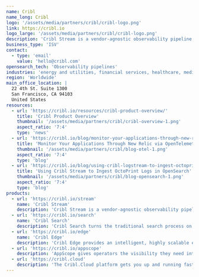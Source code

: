 ```yaml
---
name: Cribl
name_long: Cribl
logo: '/assets/media/partners/cribl/cribl-logo.png'
link: https://cribl.io
logo_large: '/assets/media/partners/cribl/cribl-logo.png'
description: 'Cribl Stream is a vendor-agnostic observability pipeline that gives you the flexibility to collect, reduce, enrich, normalize, and route data from any source to any destination within your existing data infrastructure.'
business_type: 'ISV'
contact: 
  - type: 'email'
    value: 'hello@cribl.com'
opensearch_tech: 'Observability pipelines'
industries: 'energy and utilities, financial services, healthcare, media and entertainment, public sector, non-profit, retail, software and technology'
region: 'Worldwide'
main_office_location: |
  22 4th St. Suite 1300
  San Francisco, CA 94103
  United States
resources:
  - url: 'https://cribl.io/resources/cribl-product-overview/'
    title: 'Cribl Product Overview'
    thumbnail: '/assets/media/partners/cribl/cribl-overview-1.png'
    aspect_ratio: '7:4'
    type: 'news'
  - url: 'https://cribl.io/blog/monitor-your-applications-through-new-relic-via-opentelemetry-over-http/'
    title: 'Monitor Your Applications Through New Relic via OpenTelemetry Over HTTP'
    thumbnail: '/assets/media/partners/cribl/blog-otel-1.png'
    aspect_ratio: '7:4'
    type: 'blog'
  - url: 'https://cribl.io/blog/using-cribl-logstream-to-ingest-octoprint-logs-in-opensearch/'
    title: 'Using Cribl Stream to Ingest OctoPrint Logs in OpenSearch'
    thumbnail: '/assets/media/partners/cribl/blog-opensearch-1.png'
    aspect_ratio: '7:4'
    type: 'blog'
products:
  - url: 'https://cribl.io/stream'
    name: 'Cribl Stream'
    description: 'Cribl Stream is a vendor-agnostic observability pipeline that gives you the flexibility to collect, reduce, enrich, normalize, and route data from any source to any destination within your existing data infrastructure.'
  - url: 'https://cribl.io/search'
    name: 'Cribl Search'
    description: 'Cribl Search turns the traditional search process on its head, allowing users to search data in place without having to collect/store first.'
  - url: 'https://cribl.io/edge'
    name: 'Cribl Edge'
    description: 'Cribl Edge provides an intelligent, highly scalable edge-based data collection system for logs, metrics, and application data.'
  - url: 'https://cribl.io/appscope'
    description: 'AppScope gives operators the visibility they need into application behavior, metrics and events with no configuration and no agent required.'
  - url: 'https://cribl.cloud'
    description: 'The Cribl.Cloud platform gets you up and running fast without the hassle of running infrastructure.'
---
```

